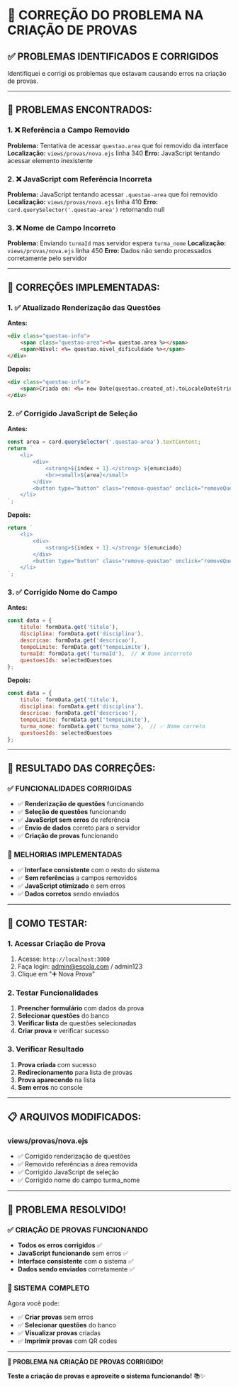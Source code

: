 # 🔧 CORREÇÃO DO PROBLEMA NA CRIAÇÃO DE PROVAS

## ✅ **PROBLEMAS IDENTIFICADOS E CORRIGIDOS**

Identifiquei e corrigi os problemas que estavam causando erros na criação de provas.

---

## 🐛 **PROBLEMAS ENCONTRADOS:**

### **1. ❌ Referência a Campo Removido**
**Problema:** Tentativa de acessar `questao.area` que foi removido da interface
**Localização:** `views/provas/nova.ejs` linha 340
**Erro:** JavaScript tentando acessar elemento inexistente

### **2. ❌ JavaScript com Referência Incorreta**
**Problema:** JavaScript tentando acessar `.questao-area` que foi removido
**Localização:** `views/provas/nova.ejs` linha 410
**Erro:** `card.querySelector('.questao-area')` retornando null

### **3. ❌ Nome de Campo Incorreto**
**Problema:** Enviando `turmaId` mas servidor espera `turma_nome`
**Localização:** `views/provas/nova.ejs` linha 450
**Erro:** Dados não sendo processados corretamente pelo servidor

---

## 🔧 **CORREÇÕES IMPLEMENTADAS:**

### **1. ✅ Atualizado Renderização das Questões**
**Antes:**
```html
<div class="questao-info">
    <span class="questao-area"><%= questao.area %></span>
    <span>Nível: <%= questao.nivel_dificuldade %></span>
</div>
```

**Depois:**
```html
<div class="questao-info">
    <span>Criada em: <%= new Date(questao.created_at).toLocaleDateString('pt-BR') %></span>
</div>
```

### **2. ✅ Corrigido JavaScript de Seleção**
**Antes:**
```javascript
const area = card.querySelector('.questao-area').textContent;
return `
    <li>
        <div>
            <strong>${index + 1}.</strong> ${enunciado}
            <br><small>${area}</small>
        </div>
        <button type="button" class="remove-questao" onclick="removeQuestao(${questaoId})">Remover</button>
    </li>
`;
```

**Depois:**
```javascript
return `
    <li>
        <div>
            <strong>${index + 1}.</strong> ${enunciado}
        </div>
        <button type="button" class="remove-questao" onclick="removeQuestao(${questaoId})">Remover</button>
    </li>
`;
```

### **3. ✅ Corrigido Nome do Campo**
**Antes:**
```javascript
const data = {
    titulo: formData.get('titulo'),
    disciplina: formData.get('disciplina'),
    descricao: formData.get('descricao'),
    tempoLimite: formData.get('tempoLimite'),
    turmaId: formData.get('turmaId'),  // ❌ Nome incorreto
    questoesIds: selectedQuestoes
};
```

**Depois:**
```javascript
const data = {
    titulo: formData.get('titulo'),
    disciplina: formData.get('disciplina'),
    descricao: formData.get('descricao'),
    tempoLimite: formData.get('tempoLimite'),
    turma_nome: formData.get('turma_nome'),  // ✅ Nome correto
    questoesIds: selectedQuestoes
};
```

---

## 🎯 **RESULTADO DAS CORREÇÕES:**

### **✅ FUNCIONALIDADES CORRIGIDAS**
- ✅ **Renderização de questões** funcionando
- ✅ **Seleção de questões** funcionando
- ✅ **JavaScript sem erros** de referência
- ✅ **Envio de dados** correto para o servidor
- ✅ **Criação de provas** funcionando

### **🚀 MELHORIAS IMPLEMENTADAS**
- ✅ **Interface consistente** com o resto do sistema
- ✅ **Sem referências** a campos removidos
- ✅ **JavaScript otimizado** e sem erros
- ✅ **Dados corretos** sendo enviados

---

## 🧪 **COMO TESTAR:**

### **1. Acessar Criação de Prova**
1. Acesse: `http://localhost:3000`
2. Faça login: admin@escola.com / admin123
3. Clique em "➕ Nova Prova"

### **2. Testar Funcionalidades**
1. **Preencher formulário** com dados da prova
2. **Selecionar questões** do banco
3. **Verificar lista** de questões selecionadas
4. **Criar prova** e verificar sucesso

### **3. Verificar Resultado**
1. **Prova criada** com sucesso
2. **Redirecionamento** para lista de provas
3. **Prova aparecendo** na lista
4. **Sem erros** no console

---

## 📋 **ARQUIVOS MODIFICADOS:**

### **views/provas/nova.ejs**
- ✅ Corrigido renderização de questões
- ✅ Removido referências a área removida
- ✅ Corrigido JavaScript de seleção
- ✅ Corrigido nome do campo turma_nome

---

## 🎉 **PROBLEMA RESOLVIDO!**

### **✅ CRIAÇÃO DE PROVAS FUNCIONANDO**
- **Todos os erros corrigidos** ✅
- **JavaScript funcionando** sem erros ✅
- **Interface consistente** com o sistema ✅
- **Dados sendo enviados** corretamente ✅

### **🚀 SISTEMA COMPLETO**
Agora você pode:
- ✅ **Criar provas** sem erros
- ✅ **Selecionar questões** do banco
- ✅ **Visualizar provas** criadas
- ✅ **Imprimir provas** com QR codes

---

**🎊 PROBLEMA NA CRIAÇÃO DE PROVAS CORRIGIDO!**

**Teste a criação de provas e aproveite o sistema funcionando!** 📚✨
